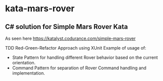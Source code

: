 # kata-mars-rover
## C# solution for Simple Mars Rover Kata
As seen here https://katalyst.codurance.com/simple-mars-rover

TDD Red-Green-Refactor Approach using XUnit
Example of usage of:
- State Pattern for handling different Rover behavior based on the current orientation.
- Command Pattern for separation of Rover Command handling and implementation.

